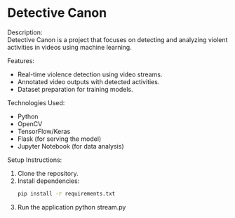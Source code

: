 # Detective Canon

Description:  
Detective Canon is a project that focuses on detecting and analyzing violent activities in videos using machine learning.  

Features:
- Real-time violence detection using video streams.
- Annotated video outputs with detected activities.
- Dataset preparation for training models.

Technologies Used:
- Python
- OpenCV
- TensorFlow/Keras
- Flask (for serving the model)
- Jupyter Notebook (for data analysis)

Setup Instructions:
1. Clone the repository.
2. Install dependencies:
   ```bash
   pip install -r requirements.txt
3. Run the application
 python stream.py
